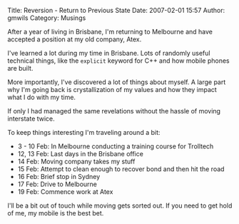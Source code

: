 Title: Reversion - Return to Previous State
Date: 2007-02-01 15:57
Author: gmwils
Category: Musings

After a year of living in Brisbane, I'm returning to Melbourne and have
accepted a position at my old company, Atex.

</p>

I've learned a lot during my time in Brisbane. Lots of randomly useful
technical things, like the `explicit` keyword for C++ and how mobile
phones are built.

</p>

More importantly, I've discovered a lot of things about myself. A large
part why I'm going back is crystallization of my values and how they
impact what I do with my time.

</p>

If only I had managed the same revelations without the hassle of moving
interstate twice.

</p>

To keep things interesting I'm traveling around a bit:

</p>

-   3 - 10 Feb: In Melbourne conducting a training course for Trolltech
-   12, 13 Feb: Last days in the Brisbane office
-   14 Feb: Moving company takes my stuff
-   15 Feb: Attempt to clean enough to recover bond and then hit the
    road
-   16 Feb: Brief stop in Sydney
-   17 Feb: Drive to Melbourne
-   19 Feb: Commence work at Atex

</p>

I'll be a bit out of touch while moving gets sorted out. If you need to
get hold of me, my mobile is the best bet.

</p>

